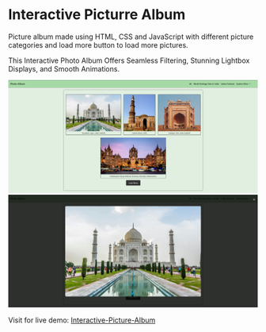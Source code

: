 # Interactive Picturre Album

Picture album made using HTML, CSS and JavaScript with different picture categories and load more button to load more pictures.

This Interactive Photo Album Offers Seamless Filtering, Stunning Lightbox Displays, and Smooth Animations.

![Picture Album](assets/ss.png)
![Picture Album](assets/ss2.png)

Visit for live demo: [Interactive-Picture-Album](https://picture-album.netlify.app/)
